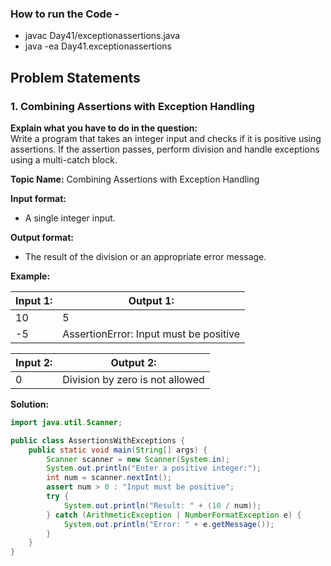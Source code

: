 ### How to run the Code - 
- javac Day41/exceptionassertions.java
- java -ea Day41.exceptionassertions

## Problem Statements
### 1. Combining Assertions with Exception Handling

**Explain what you have to do in the question:**  
Write a program that takes an integer input and checks if it is positive using assertions. If the assertion passes, perform division and handle exceptions using a multi-catch block.

**Topic Name:** Combining Assertions with Exception Handling  

**Input format:**  
- A single integer input.  

**Output format:**  
- The result of the division or an appropriate error message.  

**Example:**  

| Input 1: | Output 1: |
| -------- | --------- |
| 10       | 5         |
| -5       | AssertionError: Input must be positive |

| Input 2: | Output 2: |
| -------- | --------- |
| 0        | Division by zero is not allowed |

**Solution:**

```java
import java.util.Scanner;

public class AssertionsWithExceptions {
    public static void main(String[] args) {
        Scanner scanner = new Scanner(System.in);
        System.out.println("Enter a positive integer:");
        int num = scanner.nextInt();
        assert num > 0 : "Input must be positive";
        try {
            System.out.println("Result: " + (10 / num));
        } catch (ArithmeticException | NumberFormatException e) {
            System.out.println("Error: " + e.getMessage());
        }
    }
}
```